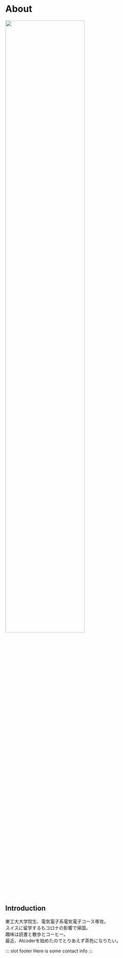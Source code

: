 
# About
<img src="/images/IMG_8961copy.png" width=70% >

## Introduction
東工大大学院生、電気電子系電気電子コース専攻。  
スイスに留学するもコロナの影響で帰国。  
趣味は読書と散歩とコーヒー。  
最近、Atcoderを始めたのでとりあえず茶色になりたい。

::: slot footer
Here is some contact info
:::